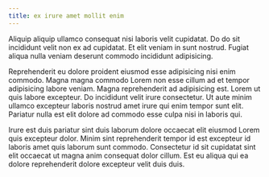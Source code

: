 ```yaml
---
title: ex irure amet mollit enim
---
```


Aliquip aliquip ullamco consequat nisi laboris velit cupidatat. Do do sit incididunt velit non ex ad cupidatat. Et elit veniam in sunt nostrud. Fugiat aliqua nulla veniam deserunt commodo incididunt adipisicing.

Reprehenderit eu dolore proident eiusmod esse adipisicing nisi enim commodo. Magna magna commodo Lorem non esse cillum ad et tempor adipisicing labore veniam. Magna reprehenderit ad adipisicing est. Lorem ut quis labore excepteur. Do incididunt velit irure consectetur. Ut aute minim ullamco excepteur laboris nostrud amet irure qui enim tempor sunt elit. Pariatur nulla est elit dolore ad commodo esse culpa nisi in laboris qui.

Irure est duis pariatur sint duis laborum dolore occaecat elit eiusmod Lorem quis excepteur dolor. Minim sint reprehenderit tempor id est excepteur id laboris amet quis laborum sunt commodo. Consectetur id sit cupidatat sint elit occaecat ut magna anim consequat dolor cillum. Est eu aliqua qui ea dolore reprehenderit dolore excepteur velit duis duis.